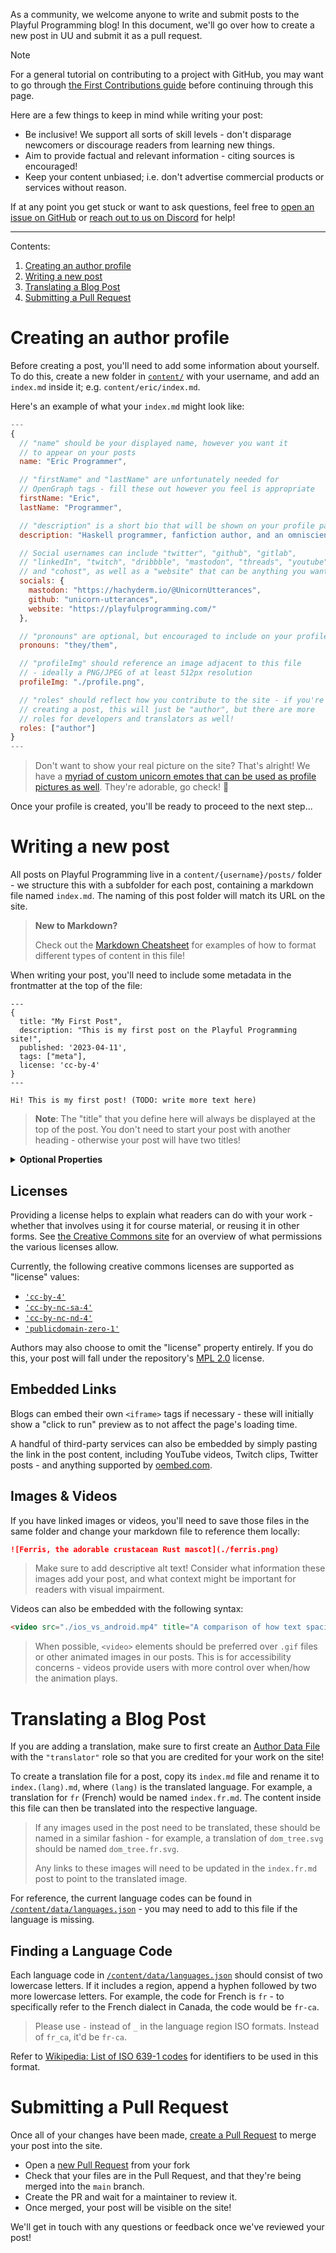 As a community, we welcome anyone to write and submit posts to the Playful Programming blog! In this document, we'll go over how to create a new post in UU and submit it as a pull request.

> [!NOTE]
> For a general tutorial on contributing to a project with GitHub, you may want to go through [the First Contributions guide](https://github.com/firstcontributions/first-contributions) before continuing through this page.

Here are a few things to keep in mind while writing your post:
- Be inclusive! We support all sorts of skill levels - don't disparage newcomers or discourage readers from learning new things.
- Aim to provide factual and relevant information - citing sources is encouraged!
- Keep your content unbiased; i.e. don't advertise commercial products or services without reason.

If at any point you get stuck or want to ask questions, feel free to [open an issue on GitHub](https://github.com/unicorn-utterances/unicorn-utterances/issues/new) or [reach out to us on Discord](https://discord.gg/FMcvc6T) for help!

---

Contents:
1. [Creating an author profile](#creating-an-author-profile)
2. [Writing a new post](#writing-a-new-post)
3. [Translating a Blog Post](#translating-a-blog-post)
4. [Submitting a Pull Request](#submitting-a-pull-request)

# Creating an author profile

Before creating a post, you'll need to add some information about yourself. To do this, create a new folder in [`content/`](./content/) with your username, and add an `index.md` inside it; e.g. `content/eric/index.md`.

Here's an example of what your `index.md` might look like:

```js
---
{
  // "name" should be your displayed name, however you want it
  // to appear on your posts
  name: "Eric Programmer",

  // "firstName" and "lastName" are unfortunately needed for
  // OpenGraph tags - fill these out however you feel is appropriate
  firstName: "Eric",
  lastName: "Programmer",

  // "description" is a short bio that will be shown on your profile page
  description: "Haskell programmer, fanfiction author, and an omniscient unicorn.",

  // Social usernames can include "twitter", "github", "gitlab",
  // "linkedIn", "twitch", "dribbble", "mastodon", "threads", "youtube",
  // and "cohost", as well as a "website" that can be anything you want!
  socials: {
    mastodon: "https://hachyderm.io/@UnicornUtterances",
    github: "unicorn-utterances",
    website: "https://playfulprogramming.com/"
  },

  // "pronouns" are optional, but encouraged to include on your profile
  pronouns: "they/them",

  // "profileImg" should reference an image adjacent to this file
  // - ideally a PNG/JPEG of at least 512px resolution
  profileImg: "./profile.png",

  // "roles" should reflect how you contribute to the site - if you're
  // creating a post, this will just be "author", but there are more
  // roles for developers and translators as well!
  roles: ["author"]
}
---
```

> Don't want to show your real picture on the site? That's alright! We have a [myriad of custom unicorn emotes that can be used as profile pictures as well](https://github.com/unicorn-utterances/design-assets/tree/main/emotes). They're adorable, go check! 🤩

Once your profile is created, you'll be ready to proceed to the next step...

# Writing a new post

All posts on Playful Programming live in a `content/{username}/posts/` folder - we structure this with a subfolder for each post, containing a markdown file named `index.md`. The naming of this post folder will match its URL on the site.

> **New to Markdown?**
>
> Check out the [Markdown Cheatsheet](https://github.com/adam-p/markdown-here/wiki/Markdown-Cheatsheet) for examples of how to format different types of content in this file!

When writing your post, you'll need to include some metadata in the frontmatter at the top of the file:

```
---
{
  title: "My First Post",
  description: "This is my first post on the Playful Programming site!",
  published: '2023-04-11',
  tags: ["meta"],
  license: 'cc-by-4'
}
---

Hi! This is my first post! (TODO: write more text here)
```

> **Note**: The "title" that you define here will always be displayed at the top of the post. You don't need to start your post with another heading - otherwise your post will have two titles!

<details>
  <summary><strong>Optional Properties</strong></summary>

  There are a few extra properties that you *can* specify in the post frontmatter, but are not required:

  - `authors: ["author1", "author2"]` can be used to manually specify the author IDs of a post, if written by multiple authors.
  - `edited: "2023-10-21"` can specify the "last updated" date of the post if any edits are made.
  - `collection: "My Awesome Article Series"` will treat a group of posts as a series if they all specify the same `collection` string.
  - `order: 0` will reorder posts in a collection according to whatever value you provide. This has no effect unless the post is in a collection.
  - `originalLink: "https://example.com"` specifies an external URL that the post was originally sourced from. If you're reposting something you've written for another blog, this is important to provide!

</details>

## Licenses

Providing a license helps to explain what readers can do with your work - whether that involves using it for course material, or reusing it in other forms. See [the Creative Commons site](https://creativecommons.org/about/cclicenses/) for an overview of what permissions the various licenses allow.

Currently, the following creative commons licenses are supported as "license" values:

- [`'cc-by-4'`](http://creativecommons.org/licenses/by/4.0/)
- [`'cc-by-nc-sa-4'`](http://creativecommons.org/licenses/by-nc-sa/4.0/)
- [`'cc-by-nc-nd-4'`](https://creativecommons.org/licenses/by-nc-nd/4.0/)
- [`'publicdomain-zero-1'`](https://creativecommons.org/publicdomain/zero/1.0/)

Authors may also choose to omit the "license" property entirely. If you do this, your post will fall under the repository's [MPL 2.0](https://github.com/unicorn-utterances/unicorn-utterances/blob/main/LICENSE.md) license.

## Embedded Links

Blogs can embed their own `<iframe>` tags if necessary - these will initially show a "click to run" preview as to not affect the page's loading time.

A handful of third-party services can also be embedded by simply pasting the link in the post content, including YouTube videos, Twitch clips, Twitter posts - and anything supported by [oembed.com](https://oembed.com).

## Images & Videos

If you have linked images or videos, you'll need to save those files in the same folder and change your markdown file to reference them locally:

```markdown
![Ferris, the adorable crustacean Rust mascot](./ferris.png)
```

> Make sure to add descriptive alt text! Consider what information these images add your post, and what context might be important for readers with visual impairment.

Videos can also be embedded with the following syntax:

```html
<video src="./ios_vs_android.mp4" title="A comparison of how text spacing is applied on iOS and Android"></video>
```

> When possible, `<video>` elements should be preferred over `.gif` files or other animated images in our posts. This is for accessibility concerns - videos provide users with more control over when/how the animation plays.

# Translating a Blog Post

If you are adding a translation, make sure to first create an [Author Data File](#creating-an-author-profile) with the `"translator"` role so that you are credited for your work on the site!

To create a translation file for a post, copy its `index.md` file and rename it to `index.(lang).md`, where `(lang)` is the translated language. For example, a translation for `fr` (French) would be named `index.fr.md`. The content inside this file can then be translated into the respective language.

> If any images used in the post need to be translated, these should be named in a similar fashion - for example, a translation of `dom_tree.svg` should be named `dom_tree.fr.svg`.
>
> Any links to these images will need to be updated in the `index.fr.md` post to point to the translated image.

For reference, the current language codes can be found in [`/content/data/languages.json`](./content/data/languages.json) - you may need to add to this file if the language is missing.

## Finding a Language Code

Each language code in [`/content/data/languages.json`](./content/data/languages.json) should consist of two lowercase letters. If it includes a region, append a hyphen followed by two more lowercase letters. For example, the code for French is `fr` - to specifically refer to the French dialect in Canada, the code would be `fr-ca`.

> Please use `-` instead of `_` in the language region ISO formats. Instead of `fr_ca`, it'd be `fr-ca`.

Refer to [Wikipedia: List of ISO 639-1 codes](https://en.wikipedia.org/wiki/List_of_ISO_639-1_codes) for identifiers to be used in this format.

# Submitting a Pull Request

Once all of your changes have been made, [create a Pull Request](https://docs.github.com/en/pull-requests/collaborating-with-pull-requests/proposing-changes-to-your-work-with-pull-requests/creating-a-pull-request-from-a-fork) to merge your post into the site.

- Open a [new Pull Request](https://github.com/unicorn-utterances/unicorn-utterances/compare) from your fork
- Check that your files are in the Pull Request, and that they're being merged into the `main` branch.
- Create the PR and wait for a maintainer to review it.
- Once merged, your post will be visible on the site!

We'll get in touch with any questions or feedback once we've reviewed your post!
